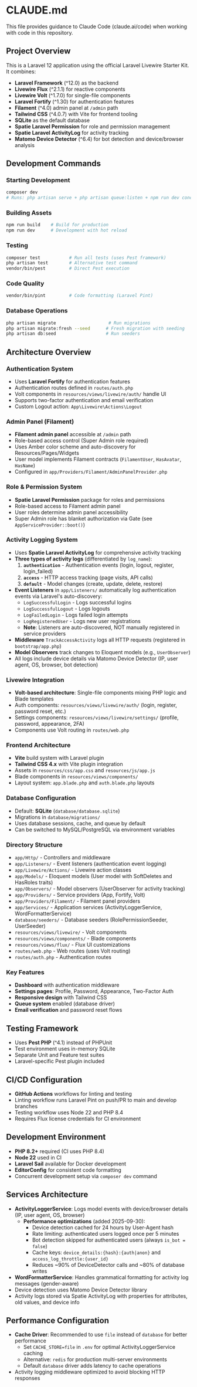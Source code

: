 # CLAUDE.md

This file provides guidance to Claude Code (claude.ai/code) when working with code in this repository.

## Project Overview

This is a Laravel 12 application using the official Laravel Livewire Starter Kit. It combines:
- **Laravel Framework** (^12.0) as the backend
- **Livewire Flux** (^2.1.1) for reactive components
- **Livewire Volt** (^1.7.0) for single-file components
- **Laravel Fortify** (^1.30) for authentication features
- **Filament** (^4.0) admin panel at `/admin` path
- **Tailwind CSS** (^4.0.7) with Vite for frontend tooling
- **SQLite** as the default database
- **Spatie Laravel Permission** for role and permission management
- **Spatie Laravel ActivityLog** for activity tracking
- **Matomo Device Detector** (^6.4) for bot detection and device/browser analysis

## Development Commands

### Starting Development
```bash
composer dev
# Runs: php artisan serve + php artisan queue:listen + npm run dev concurrently
```

### Building Assets
```bash
npm run build    # Build for production
npm run dev      # Development with hot reload
```

### Testing
```bash
composer test           # Run all tests (uses Pest framework)
php artisan test        # Alternative test command
vendor/bin/pest         # Direct Pest execution
```

### Code Quality
```bash
vendor/bin/pint         # Code formatting (Laravel Pint)
```

### Database Operations
```bash
php artisan migrate                    # Run migrations
php artisan migrate:fresh --seed      # Fresh migration with seeding
php artisan db:seed                   # Run seeders
```

## Architecture Overview

### Authentication System
- Uses **Laravel Fortify** for authentication features
- Authentication routes defined in `routes/auth.php`
- Volt components in `resources/views/livewire/auth/` handle UI
- Supports two-factor authentication and email verification
- Custom Logout action: `App\Livewire\Actions\Logout`

### Admin Panel (Filament)
- **Filament admin panel** accessible at `/admin` path
- Role-based access control (Super Admin role required)
- Uses Amber color scheme and auto-discovery for Resources/Pages/Widgets
- User model implements Filament contracts (`FilamentUser`, `HasAvatar`, `HasName`)
- Configured in `app/Providers/Filament/AdminPanelProvider.php`

### Role & Permission System
- **Spatie Laravel Permission** package for roles and permissions
- Role-based access to Filament admin panel
- User roles determine admin panel accessibility
- Super Admin role has blanket authorization via Gate (see `AppServiceProvider::boot()`)

### Activity Logging System
- Uses **Spatie Laravel ActivityLog** for comprehensive activity tracking
- **Three types of activity logs** (differentiated by `log_name`):
  1. **`authentication`** - Authentication events (login, logout, register, login_failed)
  2. **`access`** - HTTP access tracking (page visits, API calls)
  3. **`default`** - Model changes (create, update, delete, restore)
- **Event Listeners** in `app/Listeners/` automatically log authentication events via Laravel's auto-discovery:
  - `LogSuccessfulLogin` - Logs successful logins
  - `LogSuccessfulLogout` - Logs logouts
  - `LogFailedLogin` - Logs failed login attempts
  - `LogRegisteredUser` - Logs new user registrations
  - **Note**: Listeners are auto-discovered, NOT manually registered in service providers
- **Middleware** `TrackAccessActivity` logs all HTTP requests (registered in `bootstrap/app.php`)
- **Model Observers** track changes to Eloquent models (e.g., `UserObserver`)
- All logs include device details via Matomo Device Detector (IP, user agent, OS, browser, bot detection)

### Livewire Integration
- **Volt-based architecture**: Single-file components mixing PHP logic and Blade templates
- Auth components: `resources/views/livewire/auth/` (login, register, password reset, etc.)
- Settings components: `resources/views/livewire/settings/` (profile, password, appearance, 2FA)
- Components use Volt routing in `routes/web.php`

### Frontend Architecture
- **Vite** build system with Laravel plugin
- **Tailwind CSS 4.x** with Vite plugin integration
- Assets in `resources/css/app.css` and `resources/js/app.js`
- Blade components in `resources/views/components/`
- Layout system: `app.blade.php` and `auth.blade.php` layouts

### Database Configuration
- Default: **SQLite** (`database/database.sqlite`)
- Migrations in `database/migrations/`
- Uses database sessions, cache, and queue by default
- Can be switched to MySQL/PostgreSQL via environment variables

### Directory Structure
- `app/Http/` - Controllers and middleware
- `app/Listeners/` - Event listeners (authentication event logging)
- `app/Livewire/Actions/` - Livewire action classes
- `app/Models/` - Eloquent models (User model with SoftDeletes and HasRoles traits)
- `app/Observers/` - Model observers (UserObserver for activity tracking)
- `app/Providers/` - Service providers (App, Fortify, Volt)
- `app/Providers/Filament/` - Filament panel providers
- `app/Services/` - Application services (ActivityLoggerService, WordFormatterService)
- `database/seeders/` - Database seeders (RolePermissionSeeder, UserSeeder)
- `resources/views/livewire/` - Volt components
- `resources/views/components/` - Blade components
- `resources/views/flux/` - Flux UI customizations
- `routes/web.php` - Web routes (uses Volt routing)
- `routes/auth.php` - Authentication routes

### Key Features
- **Dashboard** with authentication middleware
- **Settings pages**: Profile, Password, Appearance, Two-Factor Auth
- **Responsive design** with Tailwind CSS
- **Queue system** enabled (database driver)
- **Email verification** and password reset flows

## Testing Framework
- Uses **Pest PHP** (^4.1) instead of PHPUnit
- Test environment uses in-memory SQLite
- Separate Unit and Feature test suites
- Laravel-specific Pest plugin included

## CI/CD Configuration
- **GitHub Actions** workflows for linting and testing
- Linting workflow runs Laravel Pint on push/PR to main and develop branches
- Testing workflow uses Node 22 and PHP 8.4
- Requires Flux license credentials for CI environment

## Development Environment
- **PHP 8.2+** required (CI uses PHP 8.4)
- **Node 22** used in CI
- **Laravel Sail** available for Docker development
- **EditorConfig** for consistent code formatting
- Concurrent development setup via `composer dev` command

## Services Architecture
- **ActivityLoggerService**: Logs model events with device/browser details (IP, user agent, OS, browser)
  - **Performance optimizations** (added 2025-09-30):
    - Device detection cached for 24 hours by User-Agent hash
    - Rate limiting: authenticated users logged once per 5 minutes
    - Bot detection skipped for authenticated users (always `is_bot = false`)
    - Cache keys: `device_details:{hash}:{auth|anon}` and `access_log_throttle:{user_id}`
    - Reduces ~90% of DeviceDetector calls and ~80% of database writes
- **WordFormatterService**: Handles grammatical formatting for activity log messages (gender-aware)
- Device detection uses Matomo Device Detector library
- Activity logs stored via Spatie ActivityLog with properties for attributes, old values, and device info

## Performance Configuration
- **Cache Driver**: Recommended to use `file` instead of `database` for better performance
  - Set `CACHE_STORE=file` in `.env` for optimal ActivityLoggerService caching
  - Alternative: `redis` for production multi-server environments
  - Default `database` driver adds latency to cache operations
- Activity logging middleware optimized to avoid blocking HTTP responses